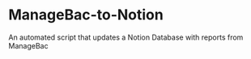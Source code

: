 # ManageBac-to-Notion
An automated script that updates a Notion Database with reports from ManageBac
